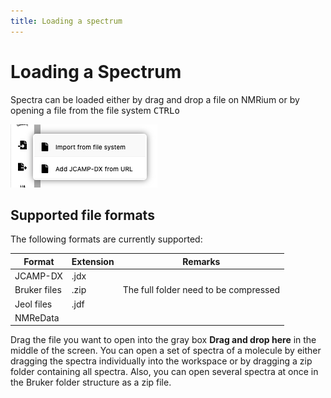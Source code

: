```yaml
---
title: Loading a spectrum
---
```


# Loading a Spectrum

Spectra can be loaded either by drag and drop a file on NMRium or by opening a file from the
file system <kbd>CTRL</kbd><kbd>o</kbd>

![Import file](./import_from_file_system.png)

## Supported file formats

The following formats are currently supported:

| Format       | Extension | Remarks                               |
| ------------ | --------- | ------------------------------------- |
| JCAMP-DX     | .jdx      |
| Bruker files | .zip      | The full folder need to be compressed |
| Jeol files   | .jdf      |
| NMReData     |           |

Drag the file you want to open into the gray box **Drag and drop here** in the middle of the screen. You can open a set of spectra of a molecule by either dragging the spectra individually into the workspace or by dragging a zip folder containing all spectra. Also, you can open several spectra at once in the Bruker folder structure as a zip file.